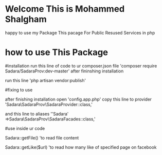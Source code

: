# Welcome This is Mohammed Shalgham
happy to use my Package
This pacage For Public Resused Services in php

# how to use This Package

#installation
run this line of code to ur composer.json file
 'composer require Sadara/SadaraProv:dev-master'
 after fininshing installation 
 
 run this line 'php artisan vendor:publish'

#fixing to use

after finishing installation open 'config.app.php'
copy this line to provider
'Sadara\SadaraProv\SadaraProvider::class,'

and  this line to aliases
''Sadara'    =>Sadara\SadaraProv\SadaraFacades::class,'

#use inside ur code

Sadara::getFile() 'to read file content

Sadara::getLike($url) 'to read how many like of specified page on facebook
 
